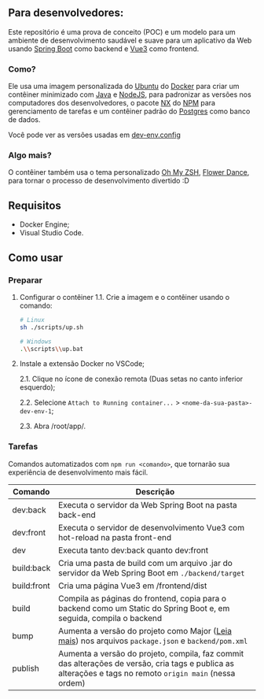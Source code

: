 ## Para desenvolvedores:

Este repositório é uma prova de conceito (POC) e um modelo para um ambiente de desenvolvimento saudável e suave para um aplicativo da Web usando [Spring Boot](https://spring.io/guides/gs/spring-boot) como backend e [Vue3](https://vuejs.org/) como frontend.

### Como?

Ele usa uma imagem personalizada do [Ubuntu](https://hub.docker.com/_/ubuntu) do [Docker](https://www.docker.com/) para criar um contêiner minimizado com [Java](https://www.java.com/en/) e [NodeJS](https://nodejs.org/en), para padronizar as versões nos computadores dos desenvolvedores, o pacote [NX](https://nx.dev/) do [NPM](https://www.npmjs.com/) para gerenciamento de tarefas e um contêiner padrão do [Postgres](https://hub.docker.com/_/postgres) como banco de dados.

Você pode ver as versões usadas em [dev-env.config](/dev-env.config)

### Algo mais?

O contêiner também usa o tema personalizado [Oh My ZSH](https://ohmyz.sh/), [Flower Dance](https://github.com/MarcyLeite/flower-dance-omzsh), para tornar o processo de desenvolvimento divertido :D

## Requisitos

- Docker Engine;
- Visual Studio Code.

## Como usar

### Preparar

1. Configurar o contêiner
   1.1. Crie a imagem e o contêiner usando o comando:

   ```bash
   # Linux
   sh ./scripts/up.sh
   
   # Windows
   .\\scripts\\up.bat
   ```

2. Instale a extensão Docker no VSCode;

   2.1. Clique no ícone de conexão remota (Duas setas no canto inferior esquerdo);

   2.2. Selecione `Attach to Running container...` > `<nome-da-sua-pasta>-dev-env-1`;

   2.3. Abra /root/app/.


### Tarefas

Comandos automatizados com `npm run <comando>`, que tornarão sua experiência de desenvolvimento mais fácil.

| Comando     | Descrição                                                                                                                           |
| ----------- | ------------------------------------------------------------------------------------------------------------------------------------- |
| dev:back    | Executa o servidor da Web Spring Boot na pasta back-end                                                                                        |
| dev:front   | Executa o servidor de desenvolvimento Vue3 com hot-reload na pasta front-end                                                                              |
| dev         | Executa tanto dev:back quanto dev:front                                                                                                      |
| build:back  | Cria uma pasta de build com um arquivo .jar do servidor da Web Spring Boot em `./backend/target`                                                  |
| build:front | Cria uma página Vue3 em /frontend/dist                                                                                               |
| build       | Compila as páginas do frontend, copia para o backend como um Static do Spring Boot e, em seguida, compila o backend                                        |
| bump        | Aumenta a versão do projeto como Major ([Leia mais](https://semver.org/)) nos arquivos `package.json` e `backend/pom.xml`                                         |
| publish     | Aumenta a versão do projeto, compila, faz commit das alterações de versão, cria tags e publica as alterações e tags no remoto `origin main` (nessa ordem) |
